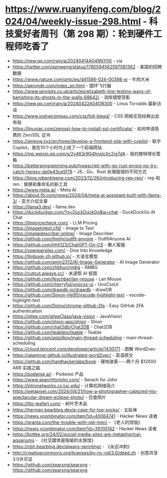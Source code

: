 # https://www.ruanyifeng.com/blog/2024/04/weekly-issue-298.html - 科技爱好者周刊（第 298 期）：轮到硬件工程师吃香了

- https://new.qq.com/rain/a/20240414A04RNY00 - via
- https://twitter.com/aznweng/status/1780594562597081362 - 美国的招聘数据
- https://www.nature.com/articles/d41586-024-00398-w - 牛肉大米
- https://aeronde.com/index_en.html - 圆环飞行器
- https://www.ianvisits.co.uk/articles/elizabeth-line-testing-ways-of-banishing-its-ghosts-in-the-walls-68642/ - 消除墙壁背影
- https://new.qq.com/rain/a/20240422A04OR300 - Linus Torvalds 最新访谈
- https://www.joshwcomeau.com/css/full-bleed/ - CSS 网格实现经典出血布局
- https://linuxiac.com/zerossl-how-to-install-ssl-certificate/ - 如何申请免费的 ZeroSSL 证书
- https://ameow.xyz/archives/develop-a-frontend-site-with-copilot - 联手 Copilot，我在10个小时内上线了一个前端网站
- https://mp.weixin.qq.com/s/2y463r9G4hnsIc0c2ig7dA - 我的推特增长策略
- https://betterprogramming.pub/typescript-with-go-rust-errors-no-try-catch-heresy-da0e43ce5f78 - JS、Go、Rust 处理报错的不同方式
- https://blog.robenkleene.com/2023/12/26/introducing-rep-ren/ - rep 和 ren：替换和重命名的新工具
- https://www.meta.ai/ - Meta AI
- https://about.fb.com/news/2024/04/meta-ai-assistant-built-with-llama-3/ - 官方介绍文章
- https://llama3.dev/ - llama.dev
- https://duckduckgo.com/?q=DuckDuckGo&ia=chat - DuckDuckGo AI Chat
- https://llmpricecheck.com/ - LLM Pricing
- https://imagetotext.cfd/ - Image to Text
- https://imagedescriber.online/ - Image Describer
- https://github.com/ihmily/outfit-anyone - OutfitAnyone AI
- https://github.com/lrhh123/ChatGPT-On-CS - 懒人客服
- https://openperplex.com/ - Dive Into Knowledge
- https://llmbook-zh.github.io/ - 大语言模型
- https://github.com/amin2312/AI-Image-Generator - AI Image Generator
- https://github.com/zhbhun/rmbg - RMBG
- https://cutout.aiwave.cc/ - 未道帮 AI 抠图
- https://github.com/feschber/lan-mouse - Lan Mouse
- https://github.com/cherryful/unocss-ui - UnoCssUi
- https://github.com/drawdb-io/drawdb - drawDB
- https://github.com/Simon-He95/vscode-highlight-text - vscode-highlight-text
- https://github.com/Dolov/chrome-github-2fa - Easy GitHub 2FA authentication
- https://gitee.com/giteeClass/java-vision - JavaVision
- https://github.com/shion-app/shion - Shion
- https://github.com/chat2db/Chat2DB - Chat2DB
- https://github.com/teableio/teable - Teable
- https://github.com/astoilkov/main-thread-scheduling - main-thread-scheduling
- https://cloud.tencent.com/developer/article/1430171 - 图解 Word2vec
- https://jalammar.github.io/illustrated-word2vec/ - 英语原文
- https://github.com/hardhackerlabs/book - 硬地骇客----两个月 $12000 ARR 实践之路
- https://podwise.ai/ - Podwise 产品
- https://www.searchforjohn.com/ - Serach for John
- https://intronetworks.cs.luc.edu/ - 计算机网络简介
- https://petapixel.com/2024/04/21/how-a-photographer-captured-his-spectacular-dream-eclipse-photo/ - 日食照片
- https://lito-leafart.com/ - 树叶艺术品
- https://herman.bearblog.dev/a-case-for-toe-socks/ - 五趾袜
- https://news.ycombinator.com/item?id=40064741 - Hacker News 读者
- https://granta.com/the-trouble-with-old-men/ - 《老人的烦恼》
- https://news.ycombinator.com/item?id=39310142 - Hacker News 读者
- https://kottke.org/24/02/social-media-sites-are-metaphorical-aquariums - 《社交媒体是隐喻的水族馆》
- https://cbh.bearblog.dev/always-sprinting/ - 《永远冲刺》
- http://creativecommons.org/licenses/by-nc-nd/3.0/deed.zh - 创意共享3.0许可证
- https://github.com/searxng/searxng - https://github.com/searxng/searxng